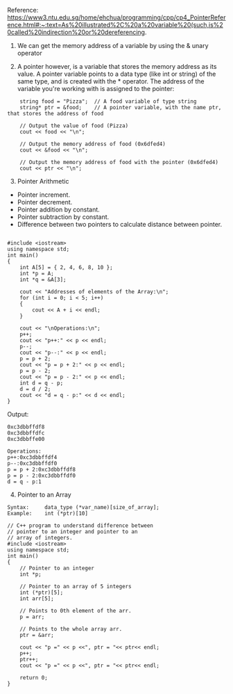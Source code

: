 
Reference: https://www3.ntu.edu.sg/home/ehchua/programming/cpp/cp4_PointerReference.html#:~:text=As%20illustrated%2C%20a%20variable%20(such,is%20called%20indirection%20or%20dereferencing.

1. We can get the memory address of a variable by using the & unary operator


2. A pointer however, is a variable that stores the memory address as its value.
   A pointer variable points to a data type (like int or string) of the same type, and is created with the * operator.
   The address of the variable you're working with is assigned to the pointer:

```
    string food = "Pizza";  // A food variable of type string
    string* ptr = &food;    // A pointer variable, with the name ptr, that stores the address of food

    // Output the value of food (Pizza)
    cout << food << "\n";

    // Output the memory address of food (0x6dfed4)
    cout << &food << "\n";

    // Output the memory address of food with the pointer (0x6dfed4)
    cout << ptr << "\n";

```
3. Pointer Arithmetic

- Pointer increment.
- Pointer decrement.
- Pointer addition by constant.
- Pointer subtraction by constant.
- Difference between two pointers to calculate distance between pointer.

```

#include <iostream>
using namespace std;
int main()
{
    int A[5] = { 2, 4, 6, 8, 10 };
    int *p = A;
    int *q = &A[3];

    cout << "Addresses of elements of the Array:\n";
    for (int i = 0; i < 5; i++)
    {
        cout << A + i << endl;
    }

    cout << "\nOperations:\n";
    p++;
    cout << "p++:" << p << endl;
    p--;
    cout << "p--:" << p << endl;
    p = p + 2;
    cout << "p = p + 2:" << p << endl;
    p = p - 2;
    cout << "p = p - 2:" << p << endl;
    int d = q - p;
    d = d / 2;
    cout << "d = q - p:" << d << endl;
}

```

Output:
```
0xc3dbbffdf8
0xc3dbbffdfc
0xc3dbbffe00

Operations:
p++:0xc3dbbffdf4
p--:0xc3dbbffdf0
p = p + 2:0xc3dbbffdf8
p = p - 2:0xc3dbbffdf0
d = q - p:1
```


4. Pointer to an Array
```
Syntax:     data_type (*var_name)[size_of_array];
Example:    int (*ptr)[10]

// C++ program to understand difference between
// pointer to an integer and pointer to an
// array of integers.
#include <iostream>
using namespace std;
int main()
{
    // Pointer to an integer
    int *p;
     
    // Pointer to an array of 5 integers
    int (*ptr)[5];
    int arr[5];
     
    // Points to 0th element of the arr.
    p = arr;
     
    // Points to the whole array arr.
    ptr = &arr;
     
    cout << "p =" << p <<", ptr = "<< ptr<< endl;
    p++;
    ptr++;
    cout << "p =" << p <<", ptr = "<< ptr<< endl;
     
    return 0;
}


```


